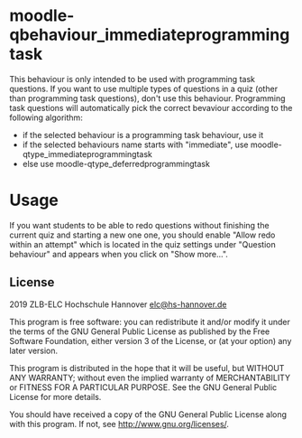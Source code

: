 # moodle-qbehaviour_immediateprogrammingtask

This behaviour is only intended to be used with programming task questions.
If you want to use multiple types of questions in a quiz (other than programming task questions), don't use this behaviour. Programming task questions will automatically pick the correct bevaviour according to the following algorithm:
- if the selected behaviour is a programming task behaviour, use it
- if the selected behaviours name starts with "immediate", use moodle-qtype_immediateprogrammingtask
- else use moodle-qtype_deferredprogrammingtask

# Usage
If you want students to be able to redo questions without finishing the current quiz and starting a new one one, you should enable "Allow redo within an attempt" which is located in the quiz settings under "Question behaviour" and appears when you click on "Show more...".

## License ##

2019 ZLB-ELC Hochschule Hannover <elc@hs-hannover.de>

This program is free software: you can redistribute it and/or modify it under
the terms of the GNU General Public License as published by the Free Software
Foundation, either version 3 of the License, or (at your option) any later
version.

This program is distributed in the hope that it will be useful, but WITHOUT ANY
WARRANTY; without even the implied warranty of MERCHANTABILITY or FITNESS FOR A
PARTICULAR PURPOSE.  See the GNU General Public License for more details.

You should have received a copy of the GNU General Public License along with
this program.  If not, see <http://www.gnu.org/licenses/>.
